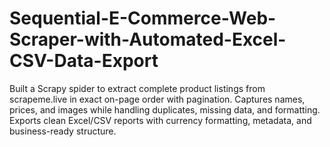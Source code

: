 # Sequential-E-Commerce-Web-Scraper-with-Automated-Excel-CSV-Data-Export
Built a Scrapy spider to extract complete product listings from scrapeme.live  in exact on-page order with pagination. Captures names, prices, and images while handling duplicates, missing data, and formatting. Exports clean Excel/CSV reports with currency formatting, metadata, and business-ready structure.
